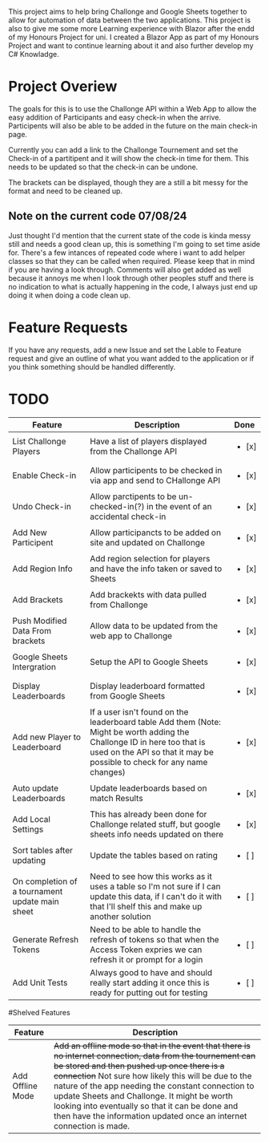 This project aims to help bring Challonge and Google Sheets together to allow for automation of data between the two applications. This project is also to give me some more Learning experience with Blazor after the endd of my Honours Project for uni. I created a Blazor App as part of my Honours Project and want to continue learning about it and also further develop my C# Knowladge. 

# Project Overiew

The goals for this is to use the Challonge API within a Web App to allow the easy addition of Participants and easy check-in when the arrive. Participents will also be able to be added in the future on the main check-in page. 

Currently you can add a link to the Challonge Tournement and set the Check-in of a partitipent and it will show the check-in time for them. This needs to be updated so that the check-in can be undone.

The brackets can be displayed, though they are a still a bit messy for the format and need to be cleaned up.

## Note on the current code 07/08/24

Just thought I'd mention that the current state of the code is kinda messy still and needs a good clean up, this is something I'm going to set time aside for. There's a few intances of repeated code where i want to add helper classes so that they can be called when required. Please keep that in mind if you are having a look through. Comments will also get added as well because it annoys me when I look through other peoples stuff and there is no indication to what is actually happening in the code, I always just end up doing it when doing a code clean up.

# Feature Requests

If you have any requests, add a new Issue and set the Lable to Feature request and give an outline of what you want added to the application or if you think something should be handled differently.

# TODO

| Feature | Description | Done |
| ----------- | ----------- | ----------- | 
| List Challonge Players | Have a list of players displayed from the Challonge API | <ul><li>[x] </li></ul>|
| Enable Check-in | Allow participents to be checked in via app and send to CHallonge API | <ul><li>[x] </li></ul>|
| Undo Check-in | Allow parctipents to be un-checked-in(?) in the event of an accidental check-in | <ul><li>[x] </li></ul>|
| Add New Participent | Allow participancts to be added on site and updated on Challonge | <ul><li>[x] </li></ul>
| Add Region Info | Add region selection for players and have the info taken or saved to Sheets | <ul><li>[x] </li></ul>
| Add Brackets | Add brackekts with data pulled from Challonge | <ul><li>[x] </li></ul>|
| Push Modified Data From brackets | Allow data to be updated from the web app to Challonge | <ul><li>[x] </li></ul>|
| Google Sheets Intergration | Setup the API to Google Sheets | <ul><li>[x] </li></ul>|
| Display Leaderboards | Display leaderboard formatted from Google Sheets | <ul><li>[x] </li></ul>|
| Add new Player to Leaderboard | If a user isn't found on the leaderboard table Add them (Note: Might be worth adding the Challonge ID in here too that is used on the API so that it may be possible to check for any name changes)| <ul><li>[x] </li></ul>|
| Auto update Leaderboards | Update leaderboards based on match Results | <ul><li>[x] </li></ul>|
| Add Local Settings | This has already been done for Challonge related stuff, but google sheets info needs updated on there| <ul><li>[x] </li></ul>|
| Sort tables after updating | Update the tables based on rating | <ul><li>[ ] </li></ul> |
| On completion of a tournament update main sheet | Need to see how this works as it uses a table so I'm not sure if I can update this data, if I can't do it with that I'll shelf this and make up another solution | <ul><li>[ ] </li></ul> |
| Generate Refresh Tokens | Need to be able to handle the refresh of tokens so that when the Access Token expries we can refresh it or prompt for a login | <ul><li>[ ] </li></ul> |
| Add Unit Tests | Always good to have and should really start adding it once this is ready for putting out for testing | <ul><li>[ ] </li></ul>

#Shelved Features

| Feature | Description |
| ----------- | ----------- | 
| Add Offline Mode | ~~Add an offline mode so that in the event that there is no internet connection, data from the tournement can be stored and then pushed up once there is a connection~~ Not sure how likely this will be due to the nature of the app needing the constant connection to update Sheets and Challonge. It might be worth looking into eventually so that it can be done and then have the information updated once an internet connection is made.|






